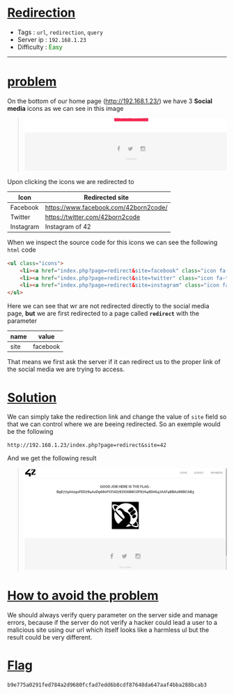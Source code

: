 # <span style="text-decoration: underline">Redirection</span>

- Tags : `url`, `redirection`, `query`
- Server ip : `192.168.1.23 `
- Difficulty : <span style="color : green">Easy</span>

___

# <span style="text-decoration: underline">problem</span>

On the bottom of our home page (http://192.168.1.23/) we have 3 **Social media** icons as we can see in this image

> ![Sociam media icons](/.resources/images/social%20media.png)

Upon clicking the icons we are redirected to

|Icon|Redirected site|
|---|--|
|Facebook|https://www.facebook.com/42born2code/|
|Twitter|https://twitter.com/42born2code|
|Instagram|Instagram of 42|

When we inspect the source code for this icons we can see the following `html` code

```html
<ul class="icons">
	<li><a href="index.php?page=redirect&site=facebook" class="icon fa-facebook"></a></li>
	<li><a href="index.php?page=redirect&site=twitter" class="icon fa-twitter"></a></li>
	<li><a href="index.php?page=redirect&site=instagram" class="icon fa-instagram"></a></li>
</ul>
```

Here we can see that wr are not redirected directly to the social media page, **but** we are first redirected to a page called **`redirect`** with the parameter

|name|value|
|----|-----|
|site|facebook|

That means we first ask the server if it can redirect us to the proper link of the social media we are trying to access.

# <span style="text-decoration: underline">Solution</span>

We can simply take the redirection link and change the value of `site` field so that we can control where we are beeing redirected. So an exemple would be the following

```text
http://192.168.1.23/index.php?page=redirect&site=42
```

And we get the following result

> ![redirection flag](/.resources/images/redirection_flag.png)


# <span style="text-decoration: underline">How to avoid the problem</span>

We should always verify query parameter on the server side and manage errors, because if the server do not verify a hacker could lead a user to a malicious site using our url which itself looks like a harmless ul but the result could be very different.

# <span style="text-decoration: underline">Flag</span>

```text
b9e775a0291fed784a2d9680fcfad7edd6b8cdf87648da647aaf4bba288bcab3
```
